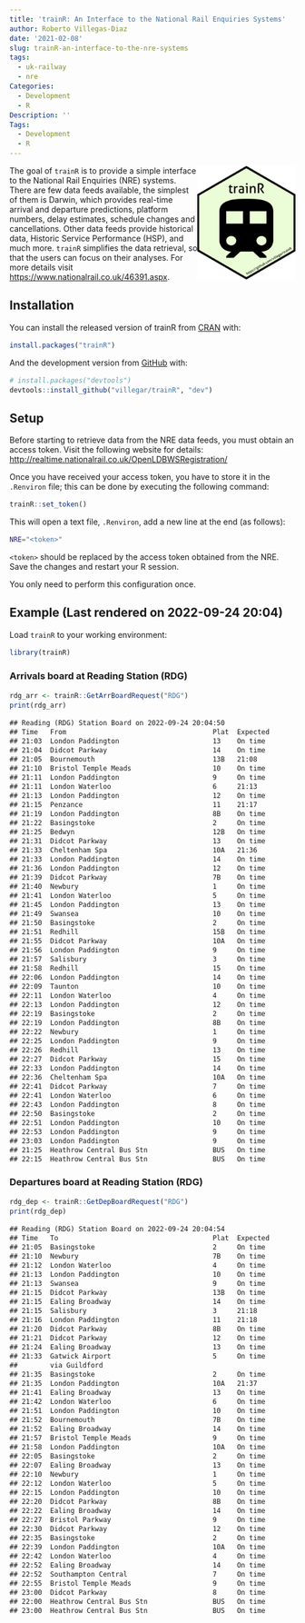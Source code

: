 ```yaml
---
title: 'trainR: An Interface to the National Rail Enquiries Systems'
author: Roberto Villegas-Diaz
date: '2021-02-08'
slug: trainR-an-interface-to-the-nre-systems
tags:
  - uk-railway
  - nre
Categories:
  - Development
  - R
Description: ''
Tags:
  - Development
  - R
---
```


<img src="https://raw.githubusercontent.com/villegar/trainR/main/inst/images/logo.png" alt="logo" align="right" height=200px/>

The goal of `trainR` is to provide a simple interface to the 
National Rail Enquiries (NRE) systems. There are few data feeds 
available, the simplest of them is Darwin, which provides real-time 
arrival and departure predictions, platform numbers, delay estimates, 
schedule changes and cancellations. Other data feeds provide historical 
data, Historic Service Performance (HSP), and much more. `trainR` 
simplifies the data retrieval, so that the users can focus on their 
analyses. For more details visit 
https://www.nationalrail.co.uk/46391.aspx.

## Installation

You can install the released version of trainR from [CRAN](https://CRAN.R-project.org) with:

``` r
install.packages("trainR")
```

And the development version from [GitHub](https://github.com/) with:

``` r
# install.packages("devtools")
devtools::install_github("villegar/trainR", "dev")
```

## Setup
Before starting to retrieve data from the NRE data feeds, you must obtain an access token. 
Visit the following website for details: http://realtime.nationalrail.co.uk/OpenLDBWSRegistration/

Once you have received your access token, you have to store it in the `.Renviron` file; this can be 
done by executing the following command:


```r
trainR::set_token()
```

This will open a text file, `.Renviron`, add a new line at the end (as follows):

```bash
NRE="<token>"
```

`<token>` should be replaced by the access token obtained from the NRE. Save the changes and restart 
your R session.

You only need to perform this configuration once.

## Example (Last rendered on 2022-09-24 20:04)

Load `trainR` to your working environment:

```r
library(trainR)
```

### Arrivals board at Reading Station (RDG)


```r
rdg_arr <- trainR::GetArrBoardRequest("RDG")
print(rdg_arr)
```

```
## Reading (RDG) Station Board on 2022-09-24 20:04:50
## Time   From                                    Plat  Expected
## 21:03  London Paddington                       13    On time
## 21:04  Didcot Parkway                          14    On time
## 21:05  Bournemouth                             13B   21:08
## 21:10  Bristol Temple Meads                    10    On time
## 21:11  London Paddington                       9     On time
## 21:11  London Waterloo                         6     21:13
## 21:13  London Paddington                       12    On time
## 21:15  Penzance                                11    21:17
## 21:19  London Paddington                       8B    On time
## 21:22  Basingstoke                             2     On time
## 21:25  Bedwyn                                  12B   On time
## 21:31  Didcot Parkway                          13    On time
## 21:33  Cheltenham Spa                          10A   21:36
## 21:33  London Paddington                       14    On time
## 21:36  London Paddington                       12    On time
## 21:39  Didcot Parkway                          7B    On time
## 21:40  Newbury                                 1     On time
## 21:41  London Waterloo                         5     On time
## 21:45  London Paddington                       13    On time
## 21:49  Swansea                                 10    On time
## 21:50  Basingstoke                             2     On time
## 21:51  Redhill                                 15B   On time
## 21:55  Didcot Parkway                          10A   On time
## 21:56  London Paddington                       9     On time
## 21:57  Salisbury                               3     On time
## 21:58  Redhill                                 15    On time
## 22:06  London Paddington                       14    On time
## 22:09  Taunton                                 10    On time
## 22:11  London Waterloo                         4     On time
## 22:13  London Paddington                       12    On time
## 22:19  Basingstoke                             2     On time
## 22:19  London Paddington                       8B    On time
## 22:22  Newbury                                 1     On time
## 22:25  London Paddington                       9     On time
## 22:26  Redhill                                 13    On time
## 22:27  Didcot Parkway                          15    On time
## 22:33  London Paddington                       14    On time
## 22:36  Cheltenham Spa                          10A   On time
## 22:41  Didcot Parkway                          7     On time
## 22:41  London Waterloo                         6     On time
## 22:43  London Paddington                       8     On time
## 22:50  Basingstoke                             2     On time
## 22:51  London Paddington                       10    On time
## 22:53  London Paddington                       9     On time
## 23:03  London Paddington                       9     On time
## 21:25  Heathrow Central Bus Stn                BUS   On time
## 22:15  Heathrow Central Bus Stn                BUS   On time
```

### Departures board at Reading Station (RDG)


```r
rdg_dep <- trainR::GetDepBoardRequest("RDG")
print(rdg_dep)
```

```
## Reading (RDG) Station Board on 2022-09-24 20:04:54
## Time   To                                      Plat  Expected
## 21:05  Basingstoke                             2     On time
## 21:10  Newbury                                 7B    On time
## 21:12  London Waterloo                         4     On time
## 21:13  London Paddington                       10    On time
## 21:13  Swansea                                 9     On time
## 21:15  Didcot Parkway                          13B   On time
## 21:15  Ealing Broadway                         14    On time
## 21:15  Salisbury                               3     21:18
## 21:16  London Paddington                       11    21:18
## 21:20  Didcot Parkway                          8B    On time
## 21:21  Didcot Parkway                          12    On time
## 21:24  Ealing Broadway                         13    On time
## 21:33  Gatwick Airport                         5     On time
##        via Guildford                           
## 21:35  Basingstoke                             2     On time
## 21:35  London Paddington                       10A   21:37
## 21:41  Ealing Broadway                         13    On time
## 21:42  London Waterloo                         6     On time
## 21:51  London Paddington                       10    On time
## 21:52  Bournemouth                             7B    On time
## 21:52  Ealing Broadway                         14    On time
## 21:57  Bristol Temple Meads                    9     On time
## 21:58  London Paddington                       10A   On time
## 22:05  Basingstoke                             2     On time
## 22:07  Ealing Broadway                         13    On time
## 22:10  Newbury                                 1     On time
## 22:12  London Waterloo                         5     On time
## 22:15  London Paddington                       10    On time
## 22:20  Didcot Parkway                          8B    On time
## 22:22  Ealing Broadway                         14    On time
## 22:27  Bristol Parkway                         9     On time
## 22:30  Didcot Parkway                          12    On time
## 22:35  Basingstoke                             2     On time
## 22:39  London Paddington                       10A   On time
## 22:42  London Waterloo                         4     On time
## 22:52  Ealing Broadway                         14    On time
## 22:52  Southampton Central                     7     On time
## 22:55  Bristol Temple Meads                    9     On time
## 23:00  Didcot Parkway                          8     On time
## 22:00  Heathrow Central Bus Stn                BUS   On time
## 23:00  Heathrow Central Bus Stn                BUS   On time
```

